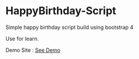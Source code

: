 # HappyBirthday-Script

Simple happy birthday script build using bootstrap 4

Use for learn.


Demo Site : <a href="https://yanuareka.github.io/HappyBirthday-Script/">See Demo</a>

